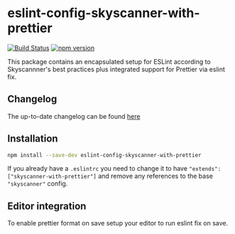 # eslint-config-skyscanner-with-prettier

[![Build Status](https://travis-ci.org/Skyscanner/eslint-config-skyscanner-with-prettier.svg?branch=master)](https://travis-ci.org/Skyscanner/eslint-config-skyscanner-with-prettier)
[![npm version](https://badge.fury.io/js/eslint-config-skyscanner-with-prettier.svg)](https://badge.fury.io/js/eslint-config-skyscanner-with-prettier)

This package contains an encapsulated setup for ESLint according to Skyscannner's best practices plus integrated support for Prettier via eslint fix.

## Changelog
 The up-to-date changelog can be found [here](./CHANGELOG.md)

## Installation

```bash
npm install --save-dev eslint-config-skyscanner-with-prettier
```

If you already have a `.eslintrc` you need to change it to have `"extends": ["skyscanner-with-prettier"]` and remove any references to the base `"skyscanner"` config.

## Editor integration

To enable prettier format on save setup your editor to run eslint fix on save.
